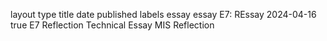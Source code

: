 layout	type	title	date	published	labels
essay
essay
E7: REssay
2024-04-16
true
E7
Reflection
Technical Essay
MIS
Reflection
